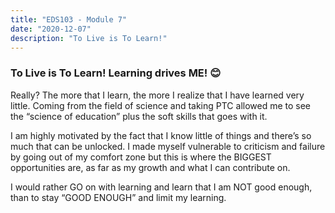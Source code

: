 ```yaml
---
title: "EDS103 - Module 7"
date: "2020-12-07"
description: "To Live is To Learn!"
---
```


### To Live is To Learn! Learning drives ME! 😊

Really? The more that I learn, the more I realize that I have learned very little.
Coming from the field of science and taking PTC allowed me to see the “science of education” plus the soft skills that goes with it. 

I am highly motivated by the fact that I know little of things and there’s so much that can be unlocked. I made myself vulnerable to criticism and failure by going out of my comfort zone but this is where the BIGGEST opportunities are, as far as my growth and what I can contribute on.

I would rather GO on with learning and learn that I am NOT good enough, than to stay “GOOD ENOUGH” and limit my learning.

